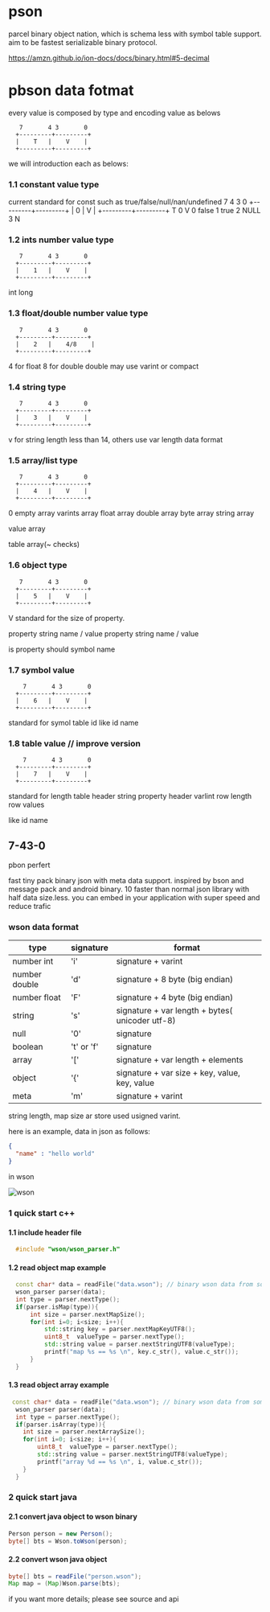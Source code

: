 # pson
parcel binary object nation, which is schema less with symbol table support. aim to be fastest serializable binary protocol.


https://amzn.github.io/ion-docs/docs/binary.html#5-decimal


# pbson data fotmat

every value is composed by type and encoding value as belows

       7       4 3       0
      +---------+---------+
      |    T   |    V    |
      +---------+---------+
we will introduction each as belows:

### 1.1 constant value type

current standard for const such as true/false/null/nan/undefined
       7       4 3       0
      +---------+---------+
      |    0   |    V    |
      +---------+---------+
T 0    V 0 false 1 true 2 NULL 3 N

### 1.2 ints number value type

       7       4 3       0
      +---------+---------+
      |    1   |    V    |
      +---------+---------+

 int long     

 ### 1.3 float/double number value type

       7       4 3       0
      +---------+---------+
      |    2   |    4/8    |
      +---------+---------+
 4 for float 8 for double
 double may use varint or compact
### 1.4 string type
       7       4 3       0
      +---------+---------+
      |    3   |    V    |
      +---------+---------+

 v for string length less than 14, others use var length data format

 ### 1.5 array/list type

       7       4 3       0
      +---------+---------+
      |    4   |    V    |
      +---------+---------+
0 empty array
varints array
float array
double array
byte array
string array

value array

table  array(~ checks)



 ### 1.6 object type
       7       4 3       0
      +---------+---------+
      |    5   |    V    |
      +---------+---------+

V standard for the size of property.

property string name / value
property string name / value

is property should symbol name


 ### 1.7 symbol value
        7       4 3       0
      +---------+---------+
      |    6   |    V    |
      +---------+---------+

 standard for symol table id
 like id name
   
 ### 1.8 table value // improve version
        7       4 3       0
      +---------+---------+
      |    7   |    V    |
      +---------+---------+

 standard for length table header
 string property header
 varlint row length
 row values


 
 like id name
   

## 7-43-0


pbon perfert

fast tiny pack binary json with meta data support. inspired by bson and message pack and android binary. 10 faster than normal json library with half data size.less. you can embed in your application with super speed and reduce trafic


### wson data format
| type |  signature | format |
| -------- | -------- | -------- |
| number int     | 'i'    | signature + varint    |
| number double    | 'd'   | signature + 8 byte (big endian)|
| number float    | 'F'   | signature + 4 byte (big endian)|
| string   | 's'   | signature + var length + bytes( unicoder utf-8)|
| null    | '0'   |  signature |
| boolean    | 't' or 'f'   | signature |
| array    | '['   | signature + var length + elements|
| object    |  '{'   | signature + var size + key, value, key, value|
| meta    |  'm'   | signature + varint|

string length, map size ar store used usigned varint.

here is an example, data in json as follows:

```json
{
  "name" : "hello world"
}
```

in wson

![wson](https://raw.githubusercontent.com/gubaojian/tson/master/image/TSON.png)


### 1 quick start c++
#### 1.1 include header file
```c++
  #include "wson/wson_parser.h"
```
#### 1.2 read object map example
```c++
  const char* data = readFile("data.wson"); // binary wson data from some where
  wson_parser parser(data);
  int type = parser.nextType();
  if(parser.isMap(type)){
      int size = parser.nextMapSize();
      for(int i=0; i<size; i++){
          std::string key = parser.nextMapKeyUTF8();
          uint8_t  valueType = parser.nextType();
          std::string value = parser.nextStringUTF8(valueType);
          printf("map %s == %s \n", key.c_str(), value.c_str());
      }
  }
```
#### 1.3 read object array example

```c++
 const char* data = readFile("data.wson"); // binary wson data from some where
  wson_parser parser(data);
  int type = parser.nextType();
  if(parser.isArray(type)){
    int size = parser.nextArraySize();
    for(int i=0; i<size; i++){
        uint8_t  valueType = parser.nextType();
        std::string value = parser.nextStringUTF8(valueType);
        printf("array %d == %s \n", i, value.c_str());
    }
  }
```
  

### 2 quick start java
#### 2.1 convert java object to wson binary
```java
Person person = new Person();
byte[] bts = Wson.toWson(person);
```
#### 2.2 convert wson java object
```java
byte[] bts = readFile("person.wson");
Map map = (Map)Wson.parse(bts);
```

if you want more details; please see source and api







